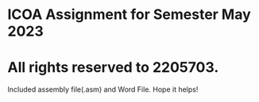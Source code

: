 # ICOA Assignment for Semester May 2023
# All rights reserved to 2205703. 

Included assembly file(.asm) and Word File. Hope it helps!
